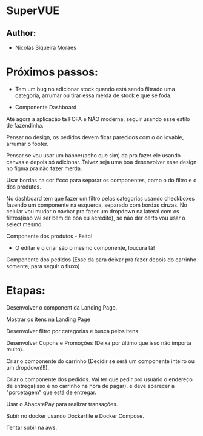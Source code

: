 # SuperVUE

## Author:

- Nicolas Siqueira Moraes

# Próximos passos:

- Tem um bug no adicionar stock quando está sendo filtrado uma categoria, arrumar ou tirar essa merda de stock e que se foda.

- Componente Dashboard

Até agora a aplicação ta FOFA e NÃO moderna, seguir usando esse estilo de fazendinha.

Pensar no design, os pedidos devem ficar parecidos com o do lovable, arrumar o footer.

Pensar se vou usar um banner(acho que sim) da pra fazer ele usando canvas e depois só adicionar.
Talvez seja uma boa desenvolver esse design no figma pra não fazer merda.

Usar bordas na cor #ccc para separar os componentes, como o do filtro e o dos produtos.

No dashboard tem que fazer um filtro pelas categorias usando checkboxes fazendo um componente na esquerda, separado com bordas cinzas. No celular vou mudar o navbar pra fazer um dropdown na lateral com os filtros(isso vai ser bem de boa eu acredito), se não der certo vou usar o select mesmo.

Componente dos produtos - Feito!

- O editar e o criar são o mesmo componente, loucura tá!

Componente dos pedidos (Esse da para deixar pra fazer depois do carrinho somente, para seguir o fluxo)

# Etapas:

Desenvolver o component da Landing Page.

Mostrar os itens na Landing Page

Desenvolver filtro por categorias e busca pelos itens

Desenvolver Cupons e Promoções (Deixa por último que isso não importa muito).

Criar o componente do carrinho (Decidir se será um componente inteiro ou um dropdown!!!).

Criar o componente dos pedidos. Vai ter que pedir pro usuário o endereço de entrega(isso é no carrinho na hora de pagar). e deve aparecer a "porcetagem" que está de entregar.

Usar o AbacatePay para realizar transações.

Subir no docker usando Dockerfile e Docker Compose.

Tentar subir na aws.
